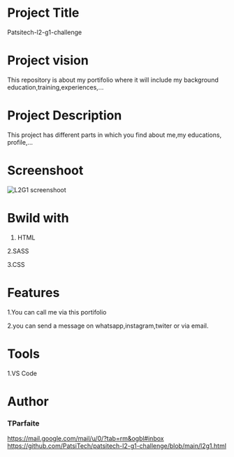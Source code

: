 # Project Title
Patsitech-l2-g1-challenge
# Project vision
This repository is about my portifolio where it will include my background education,training,experiences,...
# Project Description
This project has different parts in which you find about me,my educations, profile,...
# Screenshoot
![L2G1 screenshoot](https://user-images.githubusercontent.com/105437186/174459638-5bf711d8-c955-4003-8d37-457b6d977a04.PNG)


# Bwild with

1. HTML

2.SASS

3.CSS
# Features
1.You can call me via this portifolio

2.you can send a message on whatsapp,instagram,twiter or via email.
# Tools
1.VS Code
# Author
### TParfaite
<https://mail.google.com/mail/u/0/?tab=rm&ogbl#inbox>
<https://github.com/PatsiTech/patsitech-l2-g1-challenge/blob/main/l2g1.html>



